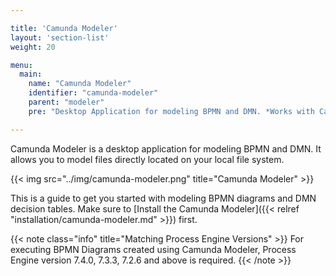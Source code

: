 ```yaml
---

title: 'Camunda Modeler'
layout: 'section-list'
weight: 20

menu:
  main:
    name: "Camunda Modeler"
    identifier: "camunda-modeler"
    parent: "modeler"
    pre: "Desktop Application for modeling BPMN and DMN. *Works with Camunda 7.4.0, 7.3.3, 7.2.6 and above.*"

---
```


Camunda Modeler is a desktop application for modeling BPMN and DMN. It allows you to model files directly located on your local file system.

{{< img src="../img/camunda-modeler.png" title="Camunda Modeler" >}}

This is a guide to get you started with modeling BPMN diagrams and DMN decision tables. Make sure to [Install the Camunda Modeler]({{< relref "installation/camunda-modeler.md" >}}) first.

{{< note class="info" title="Matching Process Engine Versions" >}}
For executing BPMN Diagrams created using Camunda Modeler, Process Engine version 7.4.0, 7.3.3, 7.2.6 and above is required.
{{< /note >}}

